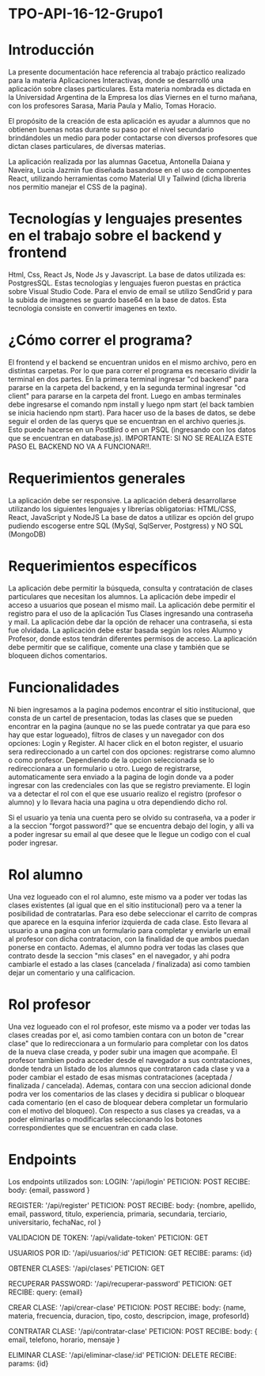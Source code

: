 # TPO-API-16-12-Grupo1

# Introducción
La presente documentación hace referencia al trabajo práctico realizado para la materia Aplicaciones Interactivas, donde se desarrolló una aplicación sobre clases particulares. Esta materia nombrada es dictada en la Universidad Argentina de la Empresa los días Viernes en el turno mañana, con los profesores Sarasa, Maria Paula y Malio, Tomas Horacio.

El propósito de la creación de esta aplicación es ayudar a alumnos que no obtienen buenas notas durante su paso por el nivel secundario brindándoles un medio para poder contactarse con diversos profesores que dictan clases particulares, de diversas materias.

La aplicación realizada por las alumnas Gacetua, Antonella Daiana y Naveira, Lucia Jazmin fue diseñada basandose en el uso de componentes React, utilizando herramientas como Material UI y Tailwind (dicha libreria nos permitio manejar el CSS de la pagina).

# Tecnologías y lenguajes presentes en el trabajo sobre el backend y frontend
Html, Css, React Js, Node Js y Javascript. La base de datos utilizada es: PostgresSQL. Estas tecnologías y lenguajes fueron puestas en práctica sobre Visual Studio Code.
Para el envio de email se utilizo SendGrid y para la subida de imagenes se guardo base64 en la base de datos. Esta tecnologia consiste en convertir imagenes en texto.

# ¿Cómo correr el programa? 
El frontend y el backend se encuentran unidos en el mismo archivo, pero en distintas carpetas. Por lo que para correr el programa es necesario dividir la terminal en dos partes. 
En la primera terminal ingresar "cd backend" para pararse en la carpeta del backend, y en la segunda terminal ingresar "cd client" para pararse en la carpeta del front.
Luego en ambas terminales debe ingresarse el comando npm install y luego npm start (el back tambien se inicia haciendo npm start).
Para hacer uso de la bases de datos, se debe seguir el orden de las querys que se encuentran en el archivo queries.js. Esto puede hacerse en un PostBird o en un PSQL (ingresando con los datos que se encuentran en database.js). IMPORTANTE: SI NO SE REALIZA ESTE PASO EL BACKEND NO VA A FUNCIONAR!!.

# Requerimientos generales
La aplicación debe ser responsive. La aplicación deberá desarrollarse utilizando los siguientes lenguajes y librerías obligatorias: HTML/CSS, React, JavaScript y NodeJS La base de datos a utilizar es opción del grupo pudiendo escogerse entre SQL (MySql, SqlServer, Postgress) y NO SQL (MongoDB)

# Requerimientos específicos
La aplicación debe permitir la búsqueda, consulta y contratación de clases particulares que necesitan los alumnos. La aplicación debe impedir el acceso a usuarios que posean el mismo mail. La aplicación debe permitir el registro para el uso de la aplicación Tus Clases ingresando una contraseña y mail. La aplicación debe dar la opción de rehacer una contraseña, si esta fue olvidada. La aplicación debe estar basada según los roles Alumno y Profesor, donde estos tendrán diferentes permisos de acceso. La aplicación debe permitir que se califique, comente una clase y también que se bloqueen dichos comentarios.

# Funcionalidades
Ni bien ingresamos a la pagina podemos encontrar el sitio institucional, que consta de un cartel de presentacion, todas las clases que se pueden encontrar en la pagina (aunque no se las puede contratar ya que para eso hay que estar logueado), filtros de clases y un navegador con dos opciones: Login y Register.
Al hacer click en el boton register, el usuario sera redireccionado a un cartel con dos opciones: registrarse como alumno o como profesor. Dependiendo de la opcion seleccionada se lo redireccionara a un formulario u otro. Luego de registrarse, automaticamente sera enviado a la pagina de login donde va a poder ingresar con las credenciales con las que se registro previamente.
El login va a detectar el rol con el que ese usuario realizo el registro (profesor o alumno) y lo llevara hacia una pagina u otra dependiendo dicho rol.

Si el usuario ya tenia una cuenta pero se olvido su contraseña, va a poder ir a la seccion "forgot password?" que se encuentra debajo del login, y alli va a poder ingresar su email al que desee que le llegue un codigo con el cual poder ingresar.

# Rol alumno
Una vez logueado con el rol alumno, este mismo va a poder ver todas las clases existentes (al igual que en el sitio institucional) pero va a tener la posibilidad de contratarlas. Para eso debe seleccionar el carrito de compras que aparece en la esquina inferior izquierda de cada clase. Esto llevara al usuario a una pagina con un formulario para completar y enviarle un email al profesor con dicha contratacion, con la finalidad de que ambos puedan ponerse en contacto.
Ademas, el alumno podra ver todas las clases que contrato desde la seccion "mis clases" en el navegador, y ahi podra cambiarle el estado a las clases (cancelada / finalizada) asi como tambien dejar un comentario y una calificacion.


# Rol profesor
Una vez logueado con el rol profesor, este mismo va a poder ver todas las clases creadas por el, asi como tambien contara con un boton de "crear clase" que lo redireccionara a un formulario para completar con los datos de la nueva clase creada, y poder subir una imagen que acompañe. 
El profesor tambien podra acceder desde el navegador a sus contrataciones, donde tendra un listado de los alumnos que contrataron cada clase y va a poder cambiar el estado de esas mismas contrataciones (aceptada / finalizada / cancelada). Ademas, contara con una seccion adicional donde podra ver los comentarios de las clases y decidira si publicar o bloquear cada comentario (en el caso de bloquear debera completar un formulario con el motivo del bloqueo). 
Con respecto a sus clases ya creadas, va a poder eliminarlas o modificarlas seleccionando los botones correspondientes que se encuentran en cada clase.


# Endpoints
Los endpoints utilizados son: 
LOGIN: '/api/login'  PETICION: POST   RECIBE: body: {email, password }

REGISTER: '/api/register'  PETICION: POST  RECIBE: body: {nombre, apellido, email, password, titulo, experiencia, primaria, secundaria, terciario, universitario, fechaNac, rol }

VALIDACION DE TOKEN: '/api/validate-token' PETICION: GET 

USUARIOS POR ID: '/api/usuarios/:id'  PETICION: GET  RECIBE: params: {id}

OBTENER CLASES: '/api/clases'   PETICION: GET   

RECUPERAR PASSWORD: '/api/recuperar-password'  PETICION: GET   RECIBE: query: {email}

CREAR CLASE: '/api/crear-clase'   PETICION: POST   RECIBE: body: {name,
            materia,
            frecuencia,
            duracion,
            tipo,
            costo,
            descripcion,
            image, profesorId}

CONTRATAR CLASE: '/api/contratar-clase'  PETICION: POST   RECIBE: body: { email, telefono, horario, mensaje } 

ELIMINAR CLASE: '/api/eliminar-clase/:id'  PETICION: DELETE  RECIBE: params: {id}

